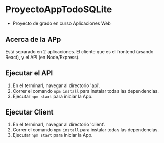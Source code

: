 # ProyectoAppTodoSQLite
- Proyecto de grado en curso Aplicaciones Web


## Acerca de la APp
Está separado en 2 aplicaciones. El cliente que es el frontend (usando React), y el API (en Node/Express).

## Ejecutar el API
1. En el terminarl, navegar al directorio 'api'.
2. Correr el comando `npm install` para instalar todas las dependencias.
3. Ejecutar `npm start` para iniciar la App.

## Ejecutar Client
1. En el terminarl, navegar al directorio 'client'.
2. Correr el comando `npm install` para instalar todas las dependencias.
3. Ejecutar `npm start` para iniciar la App.
